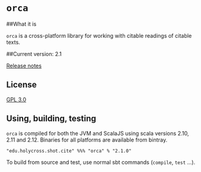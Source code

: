 # `orca`


##What it is

`orca` is a cross-platform library for working with citable readings of citable texts.

##Current version: 2.1

[Release notes](releases.md)

## License

[GPL 3.0](https://opensource.org/licenses/gpl-3.0.html)

## Using, building, testing

`orca` is compiled for both the JVM and ScalaJS using scala versions 2.10, 2.11 and 2.12. Binaries for all platforms are available from bintray.

    "edu.holycross.shot.cite" %%% "orca" % "2.1.0"



To build from source and test, use normal sbt commands (`compile`, `test` ...).
